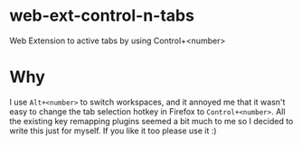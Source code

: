 # web-ext-control-n-tabs

Web Extension to active tabs by using Control+&lt;number>

# Why

I use `Alt+<number>` to switch workspaces, and it annoyed me that it wasn't easy to change the tab selection hotkey in Firefox to `Control+<number>`. All the existing key remapping plugins seemed a bit much to me so I decided to write this just for myself. If you like it too please use it :)
